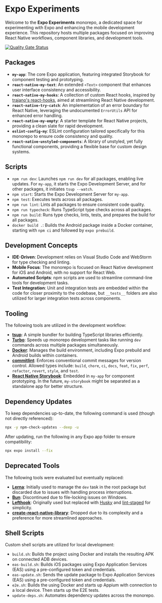 # Expo Experiments

Welcome to the **Expo Experiments** monorepo, a dedicated space for experimenting with Expo and enhancing the mobile development experience. This repository hosts multiple packages focused on improving React Native workflows, component libraries, and development tools.

[![Quality Gate Status](https://sonarcloud.io/api/project_badges/measure?project=trajano_expo-experiments&metric=alert_status)](https://sonarcloud.io/summary/new_code?id=trajano_expo-experiments)

## Packages

- **`my-app`**: The core Expo application, featuring integrated Storybook for component testing and prototyping.
- **`react-native-my-text`**: An extended `<Text>` component that enhances user interface consistency and accessibility.
- **`react-native-my-hooks`**: A collection of custom React hooks, inspired by [trajano's react-hooks](https://github.com/trajano/react-hooks), aimed at streamlining React Native development.
- **`react-native-try-catch`**: An implementation of an error boundary for React Native, leveraging the undocumented `ErrorUtils` API for enhanced error handling.
- **`react-native-my-empty`**: A starter template for React Native projects, providing a clean slate for rapid development.
- **`eslint-config-my`**: ESLint configuration tailored specifically for this monorepo to ensure code consistency and quality.
- **`react-native-unstyled-components`**: A library of unstyled, yet fully functional components, providing a flexible base for custom design systems.

## Scripts

- `npm run dev`: Launches `npm run dev` for all packages, enabling live updates. For `my-app`, it starts the Expo Development Server, and for other packages, it initiates `tsup --watch`.
- `npm start`: Starts the Expo Development Server for `my-app`.
- `npm test`: Executes tests across all packages.
- `npm run lint`: Lints all packages to ensure consistent code quality.
- `npm run typecheck`: Runs TypeScript type checks across all packages.
- `npm run build`: Runs type checks, lints, tests, and prepares the build for all packages.
- `docker build .`: Builds the Android package inside a Docker container, starting with `npm ci` and followed by `expo prebuild`.

## Development Concepts

- **IDE-Driven**: Development relies on Visual Studio Code and WebStorm for type checking and linting.
- **Mobile Focus**: The monorepo is focused on React Native development for iOS and Android, with no support for React Web.
- **Automated Scripts**: npm scripts are used to streamline command-line tools for development tasks.
- **Test Integration**: Unit and integration tests are embedded within the code for closer proximity to the codebase, but `__tests__` folders are also utilized for larger integration tests across components.

## Tooling

The following tools are utilized in the development workflow:

- **[tsup](https://tsup.egoist.dev/)**: A simple bundler for building TypeScript libraries efficiently.
- **[Turbo](https://turbo.build/)**: Speeds up monorepo development tasks like running `dev` commands across multiple packages simultaneously.
- **[Docker](https://www.docker.com/)**: Manages the build environment, including Expo prebuild and Android builds within containers.
- **[commitlint](https://commitlint.js.org/)**: Enforces conventional commit messages for version control. Allowed types include: `build`, `chore`, `ci`, `docs`, `feat`, `fix`, `perf`, `refactor`, `revert`, `style`, and `test`.
- **[React Native Storybook](https://storybook.js.org/tutorials/intro-to-storybook/react-native/en/get-started/)**: Embedded in `my-app` for component prototyping. In the future, `my-storybook` might be separated as a standalone app for better structure.

## Dependency Updates

To keep dependencies up-to-date, the following command is used (though not directly referenced):

```sh
npx -y npm-check-updates --deep -u
```

After updating, run the following in any Expo app folder to ensure compatibility:

```sh
npx expo install --fix
```

## Deprecated Tools

The following tools were evaluated but eventually replaced:

- **[Lerna](https://lerna.js.org/)**: Initially used to manage the `dev` task in the root package but discarded due to issues with handling process interruptions.
- **[Bun](https://bun.sh/)**: Discontinued due to file-locking issues on Windows.
- **[Lefthook](https://github.com/evilmartians/lefthook)**: Originally used but replaced with [Husky](https://typicode.github.io/husky) and [lint-staged](https://github.com/okonet/lint-staged) for simplicity.
- **[create-react-native-library](https://github.com/callstack/react-native-builder-bob)**: Dropped due to its complexity and a preference for more streamlined approaches.

## Shell Scripts

Custom shell scripts are utilized for local development:

- `build.sh`: Builds the project using Docker and installs the resulting APK on connected ADB devices.
- `eas-build.sh`: Builds iOS packages using Expo Application Services (EAS) using a pre-configured token and credentials.
- `eas-update.sh`: Sends the update package to Expo Application Services (EAS) using a pre-configured token and credentials.
- `e2e.sh`: Builds the using Docker and starts up Appium with connection to a local device. Then starts up the E2E tests.
- `update-deps.sh`: Automates dependency updates across the monorepo.

